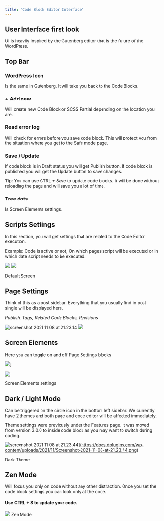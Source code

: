 ```yaml
---
title: 'Code Block Editor Interface'
---
```


## User Interface first look

UI is heavily inspired by the Gutenberg editor that is the future of the WordPress.

## Top Bar

### WordPress Icon 

Is the same in Gutenberg. It will take you back to the Code Blocks.

### + Add new

Will create new Code Block or SCSS Partial depending on the location you are.

### Read error log

Will check for errors before you save code block. This will protect you from the situation where you get to the Safe mode page.

### Save / Update

If code block is in Draft status you will get Publish button. If code block is published you will get the Update button to save changes.

Tip: You can use CTRL + Save to update code blocks. It will be done without reloading the page and will save you a lot of time.

### Tree dots

Is Screen Elements settings.

## Scripts Settings

In this section, you will get settings that are related to the Code Editor execution.

Example: Code is active or not, On which pages script will be executed or in which date script needs to be executed.

![](https://docs.dplugins.com/wp-content/uploads/2021/11/Screenshot-2021-11-08-at-21.22.45-800x553.png)
![](https://docs.dplugins.com/wp-content/uploads/2021/11/Screenshot-2021-11-08-at-21.22.45.png)

Default Screen

## Page Settings

Think of this as a post sidebar. Everything that you usually find in post single will be displayed here.

*Publish, Tags, Related Code Blocks, Revisions*

![screenshot 2021 11 08 at 21.23.14](https://docs.dplugins.com/wp-content/uploads/2021/11/Screenshot-2021-11-08-at-21.23.14-800x551.png)
![](https://docs.dplugins.com/wp-content/uploads/2021/11/Screenshot-2021-11-08-at-21.23.14.png)

## Screen Elements

Here you can toggle on and off Page Settings blocks

![](https://docs.dplugins.com/wp-content/uploads/2021/11/Screenshot-2021-11-08-at-21.23.22-800x460.png)]

![](https://docs.dplugins.com/wp-content/uploads/2021/11/Screenshot-2021-11-08-at-21.23.22.png)

Screen Elements settings

## Dark / Light Mode

Can be triggered on the circle icon in the bottom left sidebar. We currently have 2 themes and both page and code editor will be affected immediately.

Theme settings were previously under the Features page. It was moved from version 3.0.0 to inside code block as you may want to switch during coding.

![screenshot 2021 11 08 at 21.23.44](https://docs.dplugins.com/wp-content/uploads/2021/11/Screenshot-2021-11-08-at-21.23.44-800x552.png)](https://docs.dplugins.com/wp-content/uploads/2021/11/Screenshot-2021-11-08-at-21.23.44.png)

Dark Theme

## Zen Mode

Will focus you only on code without any other distraction. Once you set the code block settings you can look only at the code.

#### Use CTRL + S to update your code. 

![](https://docs.dplugins.com/wp-content/uploads/2021/11/Screenshot-2021-11-08-at-21.27.51-800x553.png)
Zen Mode